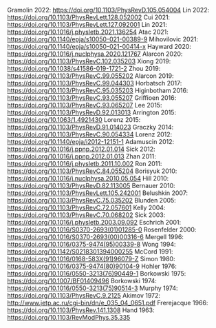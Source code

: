 Gramolin 2022: https://doi.org/10.1103/PhysRevD.105.054004 
Lin 2022: https://doi.org/10.1103/PhysRevLett.128.052002 
Cui 2021: https://doi.org/10.1103/PhysRevLett.127.092001 
Lin 2021: https://doi.org/10.1016/j.physletb.2021.136254 
Atac 2021: https://doi.org/10.1140/epja/s10050-021-00389-9 
Mihovilovic 2021: https://doi.org/10.1140/epja/s10050-021-00414-x 
Hayward 2020: https://doi.org/10.1016/j.nuclphysa.2020.121767 
Alarcon 2020: https://doi.org/10.1103/PhysRevC.102.035203 
Xiong 2019: https://doi.org/10.1038/s41586-019-1721-2 
Zhou 2019: https://doi.org/10.1103/PhysRevC.99.055202 
Alarcon 2019: https://doi.org/10.1103/PhysRevC.99.044303 
Horbatsch 2017: https://doi.org/10.1103/PhysRevC.95.035203 
Higinbotham 2016: https://doi.org/10.1103/PhysRevC.93.055207 
Griffioen 2016: https://doi.org/10.1103/PhysRevC.93.065207 
Lee 2015: https://doi.org/10.1103/PhysRevD.92.013013 
Arrington 2015: https://doi.org/10.1063/1.4921430 
Lorenz 2015: https://doi.org/10.1103/PhysRevD.91.014023 
Graczky 2014: https://doi.org/10.1103/PhysRevC.90.054334 
Lorenz 2012: https://doi.org/10.1140/epja/i2012-12151-1 
Adamuscin 2012: https://doi.org/10.1016/j.ppnp.2012.01.014 
Sick 2012: https://doi.org/10.1016/j.ppnp.2012.01.013 
Zhan 2011: https://doi.org/10.1016/j.physletb.2011.10.002 
Ron 2011: https://doi.org/10.1103/PhysRevC.84.055204 
Borisyuk 2010: https://doi.org/10.1016/j.nuclphysa.2010.05.054 
Hill 2010: https://doi.org/10.1103/PhysRevD.82.113005 
Bernauer 2010: https://doi.org/10.1103/PhysRevLett.105.242001 
Belushkin 2007: https://doi.org/10.1103/PhysRevC.75.035202 
Blunden 2005: https://doi.org/10.1103/PhysRevC.72.057601 
Kelly 2004: https://doi.org/10.1103/PhysRevC.70.068202 
Sick 2003: https://doi.org/10.1016/j.physletb.2003.09.092 
Eschrich 2001: https://doi.org/10.1016/S0370-2693(01)01285-0 
Rosenfelder 2000: https://doi.org/10.1016/S0370-2693(00)00316-6 
Mergell 1996: https://doi.org/10.1016/0375-9474(95)00339-8 
Wong 1994: https://doi.org/10.1142/S0218301394000255 
McCord 1991: https://doi.org/10.1016/0168-583X(91)96079-Z 
Simon 1980: https://doi.org/10.1016/0375-9474(80)90104-9 
Hohler 1976: https://doi.org/10.1016/0550-3213(76)90449-1 
Borkowski 1975: https://doi.org/10.1007/BF01409496 
Borkowski 1974: https://doi.org/10.1016/0550-3213(75)90514-3 
Murphy 1974: https://doi.org/10.1103/PhysRevC.9.2125 
Akimov 1972: http://www.jetp.ac.ru/cgi-bin/dn/e_035_04_0651.pdf 
Frerejacque 1966: https://doi.org/10.1103/PhysRev.141.1308 
Hand 1963: https://doi.org/10.1103/RevModPhys.35.335
